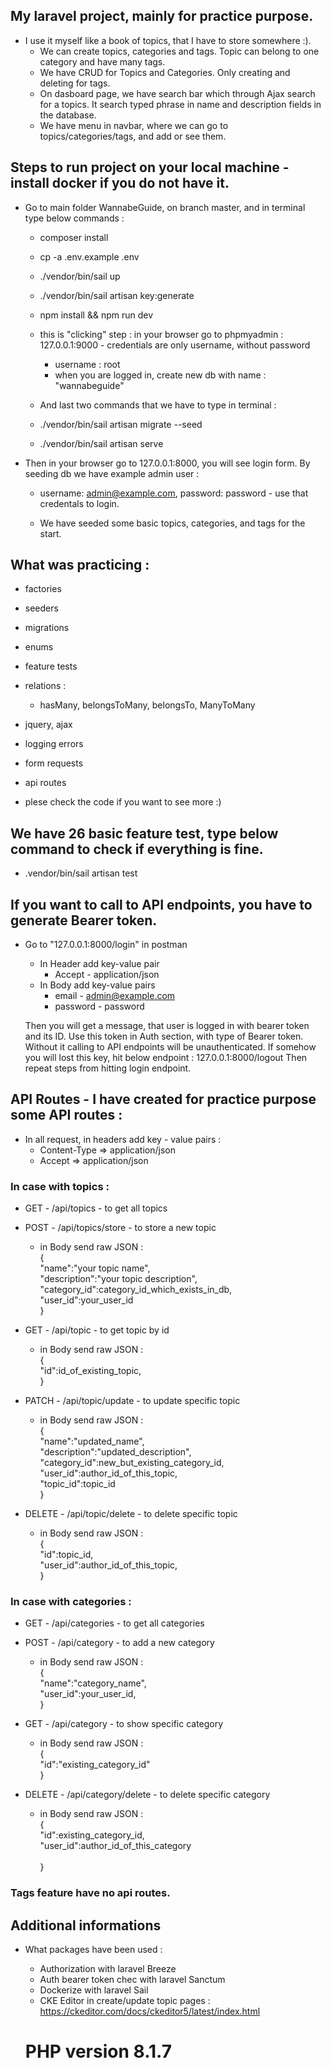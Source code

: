 ## My laravel project, mainly for practice purpose. 

* I use it myself like a book of topics, that I have to store somewhere :).
    * We can create topics, categories and tags. Topic can belong to one category and have many tags. 
    * We have CRUD for Topics and Categories. Only creating and deleting for tags.
    * On dasboard page, we have search bar which through Ajax search for a topics. It search typed phrase in name and description fields in the database. 
    * We have menu in navbar, where we can go to topics/categories/tags, and add or see them.


## Steps to run project on your local machine - install docker if you do not have it.

* Go to main folder WannabeGuide, on branch master, and in terminal type below commands : 
    * composer install
    * cp -a .env.example .env
    * ./vendor/bin/sail up
    * ./vendor/bin/sail artisan key:generate
    * npm install && npm run dev

    * this is "clicking" step : in your browser go to phpmyadmin : 127.0.0.1:9000 - credentials are only username, without password
        - username : root
        - when you are logged in, create new db with name : "wannabeguide"
    
    * And last two commands that we have to type in terminal : 

    * ./vendor/bin/sail artisan migrate --seed
    * ./vendor/bin/sail artisan serve

* Then in your browser go to 127.0.0.1:8000, you will see login form. By seeding db we have example admin user :

    * username: admin@example.com, password: password - use that credentals to login.

    * We have seeded some basic topics, categories, and tags for the start.

## What was practicing :
* factories
* seeders
* migrations
* enums
* feature tests
* relations : 
    * hasMany, belongsToMany, belongsTo, ManyToMany
* jquery, ajax
* logging errors
* form requests
* api routes

* plese check the code if you want to see more :) 


## We have 26 basic feature test, type below command to check if everything is fine.
* .vendor/bin/sail artisan test

## If you want to call to API endpoints, you have to generate Bearer token.
* Go to "127.0.0.1:8000/login" in postman 
    * In Header add key-value pair
        * Accept - application/json
    * In Body add key-value pairs
        * email - admin@example.com
        * password - password

    Then you will get a message, that user is logged in with bearer token and its ID. 
    Use this token in Auth section, with type of Bearer token.
    Without it calling to API endpoints will be unauthenticated.
    If somehow you will lost this key, hit below endpoint : 
    127.0.0.1:8000/logout
    Then repeat steps from hitting login endpoint. 


## API Routes - I have created for practice purpose some API routes : 

* In all request, in headers add key - value pairs :
    * Content-Type => application/json
    * Accept => application/json


### In case with topics : 

* GET - /api/topics - to get all topics

* POST - /api/topics/store - to store a new topic
    * in Body send raw JSON : <br />
    { <br />
    "name":"your topic name", <br />
    "description":"your topic description", <br />
    "category_id":category_id_which_exists_in_db, <br />
    "user_id":your_user_id <br />
    } <br />

* GET - /api/topic - to get topic by id  
    * in Body send raw JSON : <br />
    { <br />
    "id":id_of_existing_topic, <br />
    }  <br />

* PATCH - /api/topic/update - to update specific topic
    * in Body send raw JSON : <br />
    {  <br />
    "name":"updated_name", <br />
    "description":"updated_description", <br />
    "category_id":new_but_existing_category_id, <br />
    "user_id":author_id_of_this_topic, <br />
    "topic_id":topic_id <br />
    } 

* DELETE - /api/topic/delete - to delete specific topic
    * in Body send raw JSON : <br />
    {  <br />
    "id":topic_id, <br />
    "user_id":author_id_of_this_topic, <br />
    }

### In case with categories : 

* GET - /api/categories - to get all categories

* POST - /api/category - to add a new category
    * in Body send raw JSON : <br />
    {  <br />
    "name":"category_name", <br />
    "user_id":your_user_id, <br />
    }

* GET - /api/category - to show specific category
    * in Body send raw JSON : <br />
    {  <br />
    "id":"existing_category_id" <br /> 
    }

* DELETE - /api/category/delete - to delete specific category
    * in Body send raw JSON : <br />
    {  <br />
    "id":existing_category_id, <br />
    "user_id":author_id_of_this_category <br />  
    }

### Tags feature have no api routes. 

## Additional informations
* What packages have been used :
  * Authorization with laravel Breeze
  * Auth bearer token chec with laravel Sanctum
  * Dockerize with laravel Sail
  * CKE Editor in create/update topic pages : https://ckeditor.com/docs/ckeditor5/latest/index.html


  # PHP version 8.1.7 


